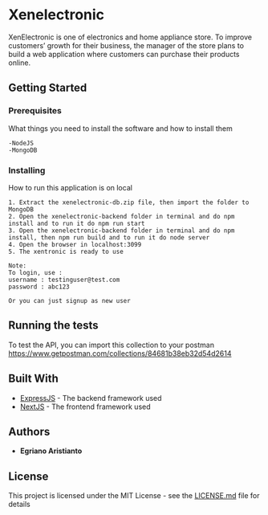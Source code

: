# Xenelectronic

XenElectronic is one of electronics and home appliance store. To improve customers’ growth for their
business, the manager of the store plans to build a web application where customers can purchase their
products online.

## Getting Started

### Prerequisites

What things you need to install the software and how to install them

```
-NodeJS
-MongoDB
```

### Installing

How to run this application is on local
```
1. Extract the xenelectronic-db.zip file, then import the folder to MongoDB
2. Open the xenelectronic-backend folder in terminal and do npm install and to run it do npm run start
3. Open the xenelectronic-backend folder in terminal and do npm install, then npm run build and to run it do node server
4. Open the browser in localhost:3099
5. The xentronic is ready to use

Note: 
To login, use : 
username : testinguser@test.com
password : abc123

Or you can just signup as new user
```

## Running the tests

To test the API, you can import this collection to your postman
https://www.getpostman.com/collections/84681b38eb32d54d2614


## Built With

* [ExpressJS](https://expressjs.com/) - The backend framework used
* [NextJS](https://nextjs.org/) - The frontend framework used


## Authors

* **Egriano Aristianto**

## License

This project is licensed under the MIT License - see the [LICENSE.md](LICENSE.md) file for details
